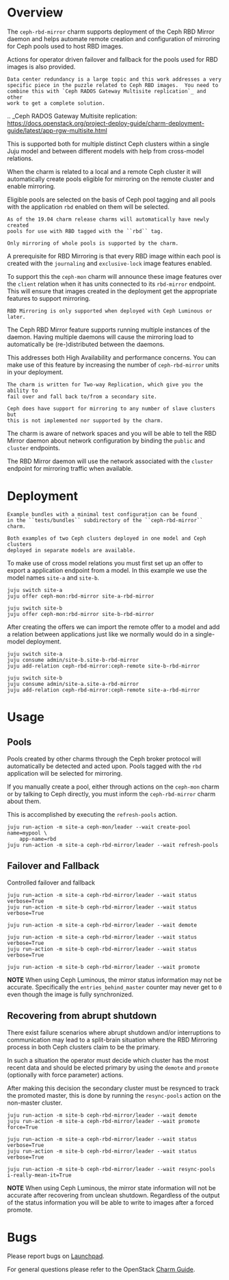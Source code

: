 # Overview

The ``ceph-rbd-mirror`` charm supports deployment of the Ceph RBD Mirror daemon
and helps automate remote creation and configuration of mirroring for Ceph
pools used to host RBD images.

Actions for operator driven failover and fallback for the pools used for RBD
images is also provided.

    Data center redundancy is a large topic and this work addresses a very
    specific piece in the puzzle related to Ceph RBD images.  You need to
    combine this with `Ceph RADOS Gateway Multisite replication`_ and other
    work to get a complete solution.

.. _Ceph RADOS Gateway Multisite replication: https://docs.openstack.org/project-deploy-guide/charm-deployment-guide/latest/app-rgw-multisite.html

This is supported both for multiple distinct Ceph clusters within a single Juju
model and between different models with help from cross-model relations.

When the charm is related to a local and a remote Ceph cluster it will
automatically create pools eligible for mirroring on the remote cluster and
enable mirroring.

Eligible pools are selected on the basis of Ceph pool tagging and all pools
with the application ``rbd`` enabled on them will be selected.

    As of the 19.04 charm release charms will automatically have newly created
    pools for use with RBD tagged with the ``rbd`` tag.

    Only mirroring of whole pools is supported by the charm.

A prerequisite for RBD Mirroring is that every RBD image within each pool is
created with the ``journaling`` and ``exclusive-lock`` image features enabled.

To support this the ``ceph-mon`` charm will announce these image features over
the ``client`` relation when it has units connected to its ``rbd-mirror``
endpoint.  This will ensure that images created in the deployment get the
appropriate features to support mirroring.

    RBD Mirroring is only supported when deployed with Ceph Luminous or later.

The Ceph RBD Mirror feature supports running multiple instances of the daemon.
Having multiple daemons will cause the mirroring load to automatically be
(re-)distributed between the daemons.

This addresses both High Availability and performance concerns.  You can
make use of this feature by increasing the number of ``ceph-rbd-mirror`` units
in your deployment.

    The charm is written for Two-way Replication, which give you the ability to
    fail over and fall back to/from a secondary site.

    Ceph does have support for mirroring to any number of slave clusters but
    this is not implemented nor supported by the charm.

The charm is aware of network spaces and you will be able to tell the RBD
Mirror daemon about network configuration by binding the ``public`` and
``cluster`` endpoints.

The RBD Mirror daemon will use the network associated with the ``cluster``
endpoint for mirroring traffic when available.

# Deployment

    Example bundles with a minimal test configuration can be found
    in the ``tests/bundles`` subdirectory of the ``ceph-rbd-mirror`` charm.

    Both examples of two Ceph clusters deployed in one model and Ceph clusters
    deployed in separate models are available.

To make use of cross model relations you must first set up an offer to export
a application endpoint from a model.  In this example we use the model names
``site-a`` and ``site-b``.

    juju switch site-a
    juju offer ceph-mon:rbd-mirror site-a-rbd-mirror

    juju switch site-b
    juju offer ceph-mon:rbd-mirror site-b-rbd-mirror


After creating the offers we can import the remote offer to a model and add
a relation between applications just like we normally would do in a
single-model deployment.

    juju switch site-a
    juju consume admin/site-b.site-b-rbd-mirror
    juju add-relation ceph-rbd-mirror:ceph-remote site-b-rbd-mirror

    juju switch site-b
    juju consume admin/site-a.site-a-rbd-mirror
    juju add-relation ceph-rbd-mirror:ceph-remote site-a-rbd-mirror

# Usage

## Pools

Pools created by other charms through the Ceph broker protocol will
automatically be detected and acted upon.  Pools tagged with the ``rbd``
application will be selected for mirroring.

If you manually create a pool, either through actions on the ``ceph-mon``
charm or by talking to Ceph directly, you must inform the ``ceph-rbd-mirror``
charm about them.

This is accomplished by executing the ``refresh-pools`` action.

    juju run-action -m site-a ceph-mon/leader --wait create-pool name=mypool \
        app-name=rbd
    juju run-action -m site-a ceph-rbd-mirror/leader --wait refresh-pools

## Failover and Fallback

Controlled failover and fallback

    juju run-action -m site-a ceph-rbd-mirror/leader --wait status verbose=True
    juju run-action -m site-b ceph-rbd-mirror/leader --wait status verbose=True

    juju run-action -m site-a ceph-rbd-mirror/leader --wait demote

    juju run-action -m site-a ceph-rbd-mirror/leader --wait status verbose=True
    juju run-action -m site-b ceph-rbd-mirror/leader --wait status verbose=True

    juju run-action -m site-b ceph-rbd-mirror/leader --wait promote

__NOTE__ When using Ceph Luminous, the mirror status information may not be
accurate.  Specifically the ``entries_behind_master`` counter may never get to
``0`` even though the image is fully synchronized.

## Recovering from abrupt shutdown

There exist failure scenarios where abrupt shutdown and/or interruptions to
communication may lead to a split-brain situation where the RBD Mirroring
process in both Ceph clusters claim to be the primary.

In such a situation the operator must decide which cluster has the most
recent data and should be elected primary by using the ``demote`` and
``promote`` (optionally with force parameter) actions.

After making this decision the secondary cluster must be resynced to track
the promoted master, this is done by running the ``resync-pools`` action on
the non-master cluster.

    juju run-action -m site-b ceph-rbd-mirror/leader --wait demote
    juju run-action -m site-a ceph-rbd-mirror/leader --wait promote force=True

    juju run-action -m site-a ceph-rbd-mirror/leader --wait status verbose=True
    juju run-action -m site-b ceph-rbd-mirror/leader --wait status verbose=True

    juju run-action -m site-b ceph-rbd-mirror/leader --wait resync-pools i-really-mean-it=True

__NOTE__ When using Ceph Luminous, the mirror state information will not be
accurate after recovering from unclean shutdown.  Regardless of the output of
the status information you will be able to write to images after a forced
promote.

# Bugs

Please report bugs on [Launchpad](https://bugs.launchpad.net/charm-ceph-rbd-mirror/+filebug).

For general questions please refer to the OpenStack [Charm Guide](https://docs.openstack.org/charm-guide/latest/).
